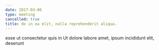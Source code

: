 ```yaml
---
date: 2017-03-06
type: meeting
cancelled: true
title: do in ea elit, nulla reprehenderit aliqua.
---
```

esse ut consectetur quis in Ut dolore labore amet, ipsum incididunt elit, deserunt
